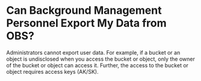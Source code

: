 # Can Background Management Personnel Export My Data from OBS?<a name="obs_faq_0040"></a>

Administrators cannot export user data. For example, if a bucket or an object is undisclosed when you access the bucket or object, only the owner of the bucket or object can access it. Further, the access to the bucket or object requires access keys \(AK/SK\).

